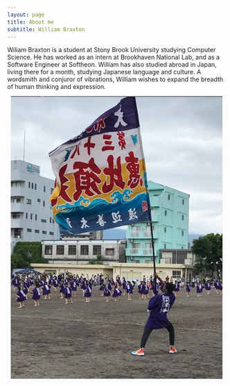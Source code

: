 ```yaml
---
layout: page
title: About me
subtitle: William Braxton
---
```


Wiliam Braxton is a student at Stony Brook University studying Computer Science. He has worked as an intern at Brookhaven National Lab, and as a Software Engineer at Softheon. William has also studied abroad in Japan, living there for a month, studying Japanese language and culture. A wordsmith and conjuror of vibrations, William wishes to expand the breadth of human thinking and expression. 


<p align="center">
  <img src="/img/flag%20wave.png" />
</p>
